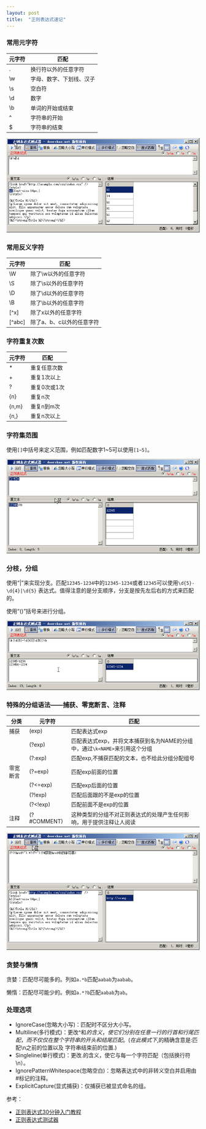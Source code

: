 ```yaml
---
layout: post
title:  "正则表达式速记"
---
```


### 常用元字符

|元字符|匹配|
|------|--------------------|
|.     |换行符以外的任意字符|
|\w    |字母、数字、下划线、汉子|
|\s    |空白符|
|\d    |数字|
|\b    |单词的开始或结束|
|^     |字符串的开始|
|$     |字符串的结束|

![常用字符串](/assets/regex/1.png)

### 常用反义字符

|元字符|匹配|
|------|--------------------|
|\W    |除了\w以外的任意字符|
|\S    |除了\s以外的任意字符|
|\D    |除了\d以外的任意字符|
|\B    |除了\b以外的任意字符|
|[^x]  |除了x以外的任意字符|
|[^abc]|除了a、b、c以外的任意字符|

### 字符重复次数

|元字符|匹配|
|------|------------|
|*     |重复任意次数|
|+     |重复1次以上|
|?     |重复0次或1次|
|{n}   |重复n次|
|{n,m} |重复n到m次|
|{n,}  |重复n次以上|

### 字符集范围

使用`[]`中括号来定义范围，例如匹配数字1~5可以使用`[1~5]`。

![字符集范围](/assets/regex/2.png)

### 分枝，分组

使用“|”来实现分支。匹配`12345-1234`中的`12345-1234`或者`12345`可以使用`\d{5}-\d{4}|\d{5}`
表达式。值得注意的是分支顺序，分支是按先左后右的方式来匹配的。

使用“()”括号来进行分组。

![字符集范围](/assets/regex/3.png)

### 特殊的分组语法——捕获、零宽断言、注释

|分类     |元字符       |匹配             |
|---------|-------------|-----------------|
|捕获     |(exp)        |匹配表达式exp|
|         |(?<NAME>exp) |匹配表达式exp，并将文本捕获到名为NAME的分组中，通过`\k<NAME>`来引用这个分组|
|         |(?:exp)      |匹配exp,不捕获匹配的文本，也不给此分组分配组号|
|零宽断言 |(?=exp)      |匹配exp前面的位置|
|         |(?<=exp)     |匹配exp后面的位置|
|         |(?!exp)      |匹配后面跟的不是exp的位置|
|         |(?<!exp)     |匹配前面不是exp的位置|
|注释     |(?#COMMENT)  |这种类型的分组不对正则表达式的处理产生任何影响，用于提供注释让人阅读|

![特殊的分组语法——捕获、零宽断言、注释](/assets/regex/4.png)

### 贪婪与懒惰

贪婪：匹配尽可能多的。列如`a.*b`匹配`aabab`为`aabab`。

懒惰：匹配尽可能少的。例如`a.*?b`匹配`aabab`为`ab`。

### 处理选项

- IgnoreCase(忽略大小写)：匹配时不区分大小写。
- Multiline(多行模式)：更改^和$的含义，使它们分别在任意一行的行首和行尾匹配，而不
  仅仅在整个字符串的开头和结尾匹配。(在此模式下,$的精确含意是:匹配\n之前的位置以及
  字符串结束前的位置.)
- Singleline(单行模式)：更改.的含义，使它与每一个字符匹配（包括换行符\n）。
- IgnorePatternWhitespace(忽略空白)：忽略表达式中的非转义空白并启用由#标记的注释。
- ExplicitCapture(显式捕获)：仅捕获已被显式命名的组。

参考：

- [正则表达式30分钟入门教程](http://deerchao.net/tutorials/regex/regex.htm)
- [正则表达式测试器](http://deerchao.net/tools/regex_tester/index.htm)
